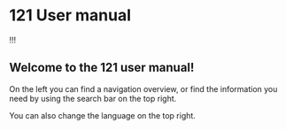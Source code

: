 # 121 User manual


!!! 

## Welcome to the 121 user manual!

On the left you can find a navigation overview, or find the information you need by using the search bar on the top right.

You can also change the language on the top right.
